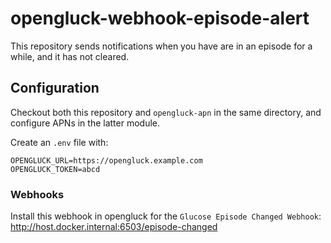 # opengluck-webhook-episode-alert

This repository sends notifications when you have are in an episode for a
while, and it has not cleared.

## Configuration

Checkout both this repository and `opengluck-apn` in the same directory, and
configure APNs in the latter module.

Create an `.env` file with:

```
OPENGLUCK_URL=https://opengluck.example.com
OPENGLUCK_TOKEN=abcd
```

### Webhooks

Install this webhook in opengluck for the `Glucose Episode Changed
Webhook`:
http://host.docker.internal:6503/episode-changed
